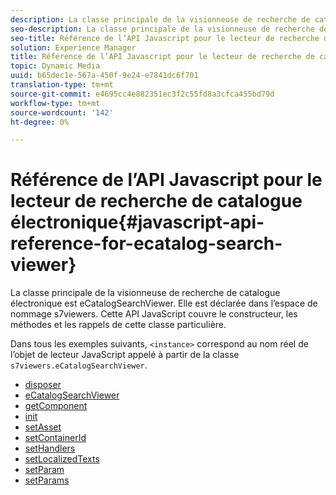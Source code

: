 ```yaml
---
description: La classe principale de la visionneuse de recherche de catalogue électronique est eCatalogSearchViewer. Elle est déclarée dans l’espace de nommage s7viewers. Cette API JavaScript couvre le constructeur, les méthodes et les rappels de cette classe particulière.
seo-description: La classe principale de la visionneuse de recherche de catalogue électronique est eCatalogSearchViewer. Elle est déclarée dans l’espace de nommage s7viewers. Cette API JavaScript couvre le constructeur, les méthodes et les rappels de cette classe particulière.
seo-title: Référence de l’API Javascript pour le lecteur de recherche de catalogue électronique
solution: Experience Manager
title: Référence de l’API Javascript pour le lecteur de recherche de catalogue électronique
topic: Dynamic Media
uuid: b65dec1e-567a-450f-9e24-e7841dc6f701
translation-type: tm+mt
source-git-commit: e4695cc4e882351ec3f2c55fd8a3cfca455bd79d
workflow-type: tm+mt
source-wordcount: '142'
ht-degree: 0%

---
```



# Référence de l’API Javascript pour le lecteur de recherche de catalogue électronique{#javascript-api-reference-for-ecatalog-search-viewer}

La classe principale de la visionneuse de recherche de catalogue électronique est eCatalogSearchViewer. Elle est déclarée dans l’espace de nommage s7viewers. Cette API JavaScript couvre le constructeur, les méthodes et les rappels de cette classe particulière.

Dans tous les exemples suivants, `<instance>` correspond au nom réel de l’objet de lecteur JavaScript appelé à partir de la classe `s7viewers.eCatalogSearchViewer`.

* [disposer](r-html5-ecatsearch-javascriptapiref-dispose.md)
* [eCatalogSearchViewer](r-html5-ecatsearch-javascriptapiref-ecatalogsearchviewer.md)
* [getComponent](r-html5-ecatsearch-javascriptapiref-getcomponent.md)
* [init](r-html5-ecatsearch-javascriptapiref-init.md)
* [setAsset](r-html5-ecatsearch-javascriptapiref-setasset.md)
* [setContainerId](r-html5-ecatsearch-javascriptapiref-setcontainerid.md)
* [setHandlers](r-html5-ecatsearch-javascriptapiref-sethandlers.md)
* [setLocalizedTexts](r-html5-ecatsearch-javascriptapiref-setlocalizedtexts.md)
* [setParam](r-html5-ecatsearch-javascriptapiref-setparam.md)
* [setParams](r-html5-ecatsearch-javascriptapiref-setparams.md)
